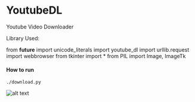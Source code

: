 # YoutubeDL

Youtube Video Downloader

Library Used:

from __future__ import unicode_literals
import youtube_dl
import urllib.request
import webbrowser
from tkinter import *
from PIL import Image, ImageTk

#### How to run
`./download.py`

![alt text](https://i.ibb.co/hC0ySs7/yooo2.png)
